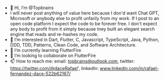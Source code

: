 - 👋 Hi, I’m @Topbrains
- I will never post anything of value here because I don'd want Chat GPT, Microsoft or anybody else to profit unfarily from my work. If I post to an open code platform I expect the code to be forever free. I don't expect any body to profit from it simply because tney built an elegant search engine that reads and re-hashes my code. 
- 👀 I’m interested in Dart, Flutter, C, Javascript, TypeScript, Java, Python, DDD, TDD, Patterns, Clean Code, and Software Architecture.
- 🌱 I’m currently learning FlutterFire
- 💞️ I’m looking to collaborate on FlutterFire
- 📫 How to reach me: email: topbrains@outlook.com, twitter: https://twitter.com/@daceRafael', linkedIn: www.linkedin.com/in/rafael-fernandez-dace-522b62167/

<!---
Topbrains/Topbrains is a ✨ special ✨ repository because its `README.md` (this file) appears on your GitHub profile.
You can click the Preview link to take a look at your changes.
--->

